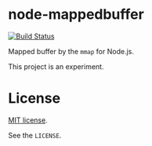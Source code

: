 # node-mappedbuffer

[![Build Status](https://secure.travis-ci.org/kazupon/node-mappedbuffer.png)](http://travis-ci.org/kazupon/node-mappedbuffer)

Mapped buffer by the `mmap` for Node.js.


This project is an experiment.


# License

[MIT license](http://www.opensource.org/licenses/mit-license.php).

See the `LICENSE`.
